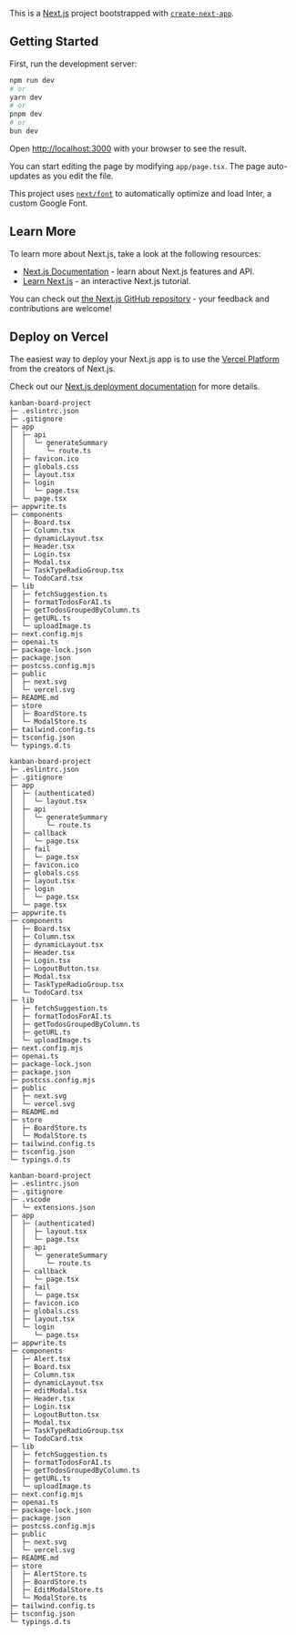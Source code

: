 This is a [Next.js](https://nextjs.org/) project bootstrapped with [`create-next-app`](https://github.com/vercel/next.js/tree/canary/packages/create-next-app).

## Getting Started

First, run the development server:

```bash
npm run dev
# or
yarn dev
# or
pnpm dev
# or
bun dev
```

Open [http://localhost:3000](http://localhost:3000) with your browser to see the result.

You can start editing the page by modifying `app/page.tsx`. The page auto-updates as you edit the file.

This project uses [`next/font`](https://nextjs.org/docs/basic-features/font-optimization) to automatically optimize and load Inter, a custom Google Font.

## Learn More

To learn more about Next.js, take a look at the following resources:

- [Next.js Documentation](https://nextjs.org/docs) - learn about Next.js features and API.
- [Learn Next.js](https://nextjs.org/learn) - an interactive Next.js tutorial.

You can check out [the Next.js GitHub repository](https://github.com/vercel/next.js/) - your feedback and contributions are welcome!

## Deploy on Vercel

The easiest way to deploy your Next.js app is to use the [Vercel Platform](https://vercel.com/new?utm_medium=default-template&filter=next.js&utm_source=create-next-app&utm_campaign=create-next-app-readme) from the creators of Next.js.

Check out our [Next.js deployment documentation](https://nextjs.org/docs/deployment) for more details.

```
kanban-board-project
├─ .eslintrc.json
├─ .gitignore
├─ app
│  ├─ api
│  │  └─ generateSummary
│  │     └─ route.ts
│  ├─ favicon.ico
│  ├─ globals.css
│  ├─ layout.tsx
│  ├─ login
│  │  └─ page.tsx
│  └─ page.tsx
├─ appwrite.ts
├─ components
│  ├─ Board.tsx
│  ├─ Column.tsx
│  ├─ dynamicLayout.tsx
│  ├─ Header.tsx
│  ├─ Login.tsx
│  ├─ Modal.tsx
│  ├─ TaskTypeRadioGroup.tsx
│  └─ TodoCard.tsx
├─ lib
│  ├─ fetchSuggestion.ts
│  ├─ formatTodosForAI.ts
│  ├─ getTodosGroupedByColumn.ts
│  ├─ getURL.ts
│  └─ uploadImage.ts
├─ next.config.mjs
├─ openai.ts
├─ package-lock.json
├─ package.json
├─ postcss.config.mjs
├─ public
│  ├─ next.svg
│  └─ vercel.svg
├─ README.md
├─ store
│  ├─ BoardStore.ts
│  └─ ModalStore.ts
├─ tailwind.config.ts
├─ tsconfig.json
└─ typings.d.ts

```
```
kanban-board-project
├─ .eslintrc.json
├─ .gitignore
├─ app
│  ├─ (authenticated)
│  │  └─ layout.tsx
│  ├─ api
│  │  └─ generateSummary
│  │     └─ route.ts
│  ├─ callback
│  │  └─ page.tsx
│  ├─ fail
│  │  └─ page.tsx
│  ├─ favicon.ico
│  ├─ globals.css
│  ├─ layout.tsx
│  ├─ login
│  │  └─ page.tsx
│  └─ page.tsx
├─ appwrite.ts
├─ components
│  ├─ Board.tsx
│  ├─ Column.tsx
│  ├─ dynamicLayout.tsx
│  ├─ Header.tsx
│  ├─ Login.tsx
│  ├─ LogoutButton.tsx
│  ├─ Modal.tsx
│  ├─ TaskTypeRadioGroup.tsx
│  └─ TodoCard.tsx
├─ lib
│  ├─ fetchSuggestion.ts
│  ├─ formatTodosForAI.ts
│  ├─ getTodosGroupedByColumn.ts
│  ├─ getURL.ts
│  └─ uploadImage.ts
├─ next.config.mjs
├─ openai.ts
├─ package-lock.json
├─ package.json
├─ postcss.config.mjs
├─ public
│  ├─ next.svg
│  └─ vercel.svg
├─ README.md
├─ store
│  ├─ BoardStore.ts
│  └─ ModalStore.ts
├─ tailwind.config.ts
├─ tsconfig.json
└─ typings.d.ts

```
```
kanban-board-project
├─ .eslintrc.json
├─ .gitignore
├─ .vscode
│  └─ extensions.json
├─ app
│  ├─ (authenticated)
│  │  ├─ layout.tsx
│  │  └─ page.tsx
│  ├─ api
│  │  └─ generateSummary
│  │     └─ route.ts
│  ├─ callback
│  │  └─ page.tsx
│  ├─ fail
│  │  └─ page.tsx
│  ├─ favicon.ico
│  ├─ globals.css
│  ├─ layout.tsx
│  └─ login
│     └─ page.tsx
├─ appwrite.ts
├─ components
│  ├─ Alert.tsx
│  ├─ Board.tsx
│  ├─ Column.tsx
│  ├─ dynamicLayout.tsx
│  ├─ editModal.tsx
│  ├─ Header.tsx
│  ├─ Login.tsx
│  ├─ LogoutButton.tsx
│  ├─ Modal.tsx
│  ├─ TaskTypeRadioGroup.tsx
│  └─ TodoCard.tsx
├─ lib
│  ├─ fetchSuggestion.ts
│  ├─ formatTodosForAI.ts
│  ├─ getTodosGroupedByColumn.ts
│  ├─ getURL.ts
│  └─ uploadImage.ts
├─ next.config.mjs
├─ openai.ts
├─ package-lock.json
├─ package.json
├─ postcss.config.mjs
├─ public
│  ├─ next.svg
│  └─ vercel.svg
├─ README.md
├─ store
│  ├─ AlertStore.ts
│  ├─ BoardStore.ts
│  ├─ EditModalStore.ts
│  └─ ModalStore.ts
├─ tailwind.config.ts
├─ tsconfig.json
└─ typings.d.ts

```